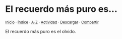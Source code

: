 # El recuerdo más puro es...
<sup>[Inicio](../../../../index.md) · [Índice](../../../../indices/apotegmas.md) · [A-Z](../../../../indices/alfabetico.md) · [Actividad](../../../../indices/actividad.md) · <a href="../../../../contenido/e/l/r/el-recuerdo-mas-puro-es.html" download="jucardus-el-recuerdo-mas-puro-es.html">Descargar</a> · [Compartir](https://x.com/intent/tweet?text=Apotegmas%3A%20El%20recuerdo%20m%C3%A1s%20puro%20es...%0A%E2%86%92%20https%3A%2F%2Fjucardus.github.io%2Fcontenido%2Fe%2Fl%2Fr%2Fel-recuerdo-mas-puro-es.html%0A%0A%23aptgms_jucardus%0A%40jucardus)</sup>

El recuerdo más puro es el olvido.
